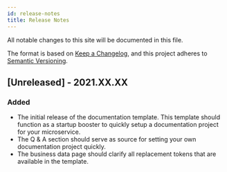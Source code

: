 ```yaml
---
id: release-notes
title: Release Notes
---
```

All notable changes to this site will be documented in this file.

The format is based on [Keep a Changelog](https://keepachangelog.com/en/1.0.0/),
and this project adheres to [Semantic Versioning](https://semver.org/spec/v2.0.0.html).

## [Unreleased] - 2021.XX.XX
### Added
- The initial release of the documentation template. This template
  should function as a startup booster to quickly setup a documentation
  project for your microservice.
- The Q & A section should serve as source for setting your own documentation
  project quickly.
- The business data page should clarify all replacement tokens that are
  available in the template.

